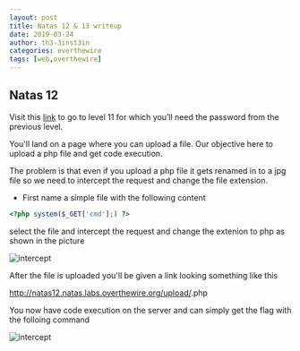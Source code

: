 ```yaml
---
layout: post
title: Natas 12 & 13 writeup
date: 2019-03-24
author: th3-3inst3in
categories: overthewire
tags: [web,overthewire]
---
```


## Natas 12

Visit this [link](http://natas12.natas.labs.overthewire.org/) to go to level 11 for which you’ll need the password from the previous level.

You'll land on a page where you can upload a file. Our objective here to upload a php file and get code execution.

The problem is that even if you upload a php file it gets renamed in to a jpg file so we need to intercept the request and change the file extension.

* First name a simple file with the following content

```php
<?php system($_GET['cmd'];) ?>
```

select the file and intercept the request and change the extenion to php as shown in the picture

![intercept](https://mbilalrizwan.github.io/MyCtfWriteups/assets/images/overthewire/natas12interdept.png)

After the file is uploaded you'll be given a link looking something like this 

http://natas12.natas.labs.overthewire.org/upload/<random string>.php

You now have code execution on the server and can simply get the flag with the folloing command


![intercept](https://mbilalrizwan.github.io/MyCtfWriteups/assets/images/overthewire/natas12flag.png)